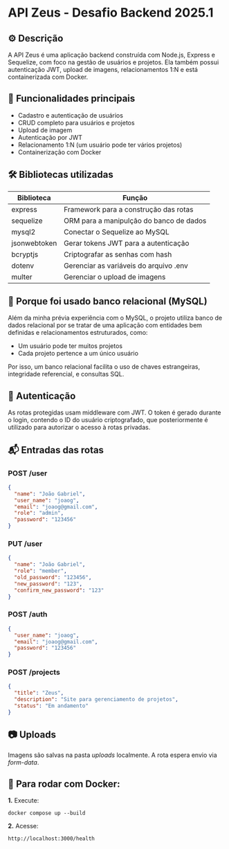 # API Zeus - Desafio Backend 2025.1

## ⚙️ Descrição

A API Zeus é uma aplicação backend construída com Node.js, Express e Sequelize, com foco na gestão de usuários e projetos. Ela também possui autenticação JWT, upload de imagens, relacionamentos 1:N e está containerizada com Docker.

## 🚀 Funcionalidades principais

- Cadastro e autenticação de usuários
- CRUD completo para usuários e projetos
- Upload de imagem
- Autenticação por JWT
- Relacionamento 1:N (um usuário pode ter vários projetos)
- Containerização com Docker

## 🛠️ Bibliotecas utilizadas

| Biblioteca   | Função                                  |
| ------------ | --------------------------------------- |
| express      | Framework para a construção das rotas   |
| sequelize    | ORM para a manipulção do banco de dados |
| mysql2       | Conectar o Sequelize ao MySQL           |
| jsonwebtoken | Gerar tokens JWT para a autenticação    |
| bcryptjs     | Criptografar as senhas com hash         |
| dotenv       | Gerenciar as variáveis do arquivo .env  |
| multer       | Gerenciar o upload de imagens           |

## 📃 Porque foi usado banco relacional (MySQL)

Além da minha prévia experiência com o MySQL, o projeto utiliza banco de dados relacional por se tratar de uma aplicação com entidades bem definidas e relacionamentos estruturados, como:

- Um usuário pode ter muitos projetos
- Cada projeto pertence a um único usuário

Por isso, um banco relacional facilita o uso de chaves estrangeiras, integridade referencial, e consultas SQL.

## 🔐 Autenticação

As rotas protegidas usam middleware com JWT. O token é gerado durante o login, contendo o ID do usuário criptografado, que posteriormente é utilizado para autorizar o acesso à rotas privadas.

## 📬 Entradas das rotas

### **POST** /user

```json
{
  "name": "João Gabriel",
  "user_name": "joaog",
  "email": "joaog@gmail.com",
  "role": "admin",
  "password": "123456"
}
```

### **PUT** /user

```json
{
  "name": "João Gabriel",
  "role": "member",
  "old_password": "123456",
  "new_password": "123",
  "confirm_new_password": "123"
}
```

### **POST** /auth

```json
{
  "user_name": "joaog",
  "email": "joaog@gmail.com",
  "password": "123456"
}
```

### **POST** /projects

```json
{
  "title": "Zeus",
  "description": "Site para gerenciamento de projetos",
  "status": "Em andamento"
}
```

## 📷 Uploads

Imagens são salvas na pasta _uploads_ localmente. A rota espera envio via _form-data_.

## 🐳 Para rodar com Docker:

**1.** Execute:

```code
docker compose up --build
```

**2.** Acesse:

```code
http://localhost:3000/health
```
